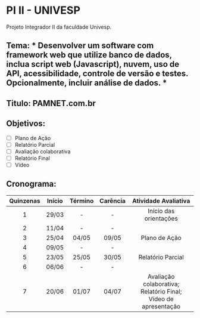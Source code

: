 # PI II - UNIVESP
Projeto Integrador II da faculdade Univesp.

## Tema: * Desenvolver um software com framework web que utilize banco de dados, inclua script web (Javascript), nuvem, uso de API, acessibilidade, controle de versão e testes. Opcionalmente, incluir análise de dados. *

## Titulo: PAMNET.com.br

## Objetivos:
- [ ] Plano de Ação
- [ ] Relatório Parcial
- [ ] Avaliação colaborativa
- [ ] Relatório Final
- [ ] Vídeo

## Cronograma:
Quinzenas |Início  | Término | Carência  | Atividade Avaliativa
:--------:|:------:|:-------:|:---------:|:-------------------:
1         |29/03   |-        |-          |Início das orientações
2         |11/04   |-        |-          |
3         |25/04   |04/05    |09/05      |Plano de Ação
4         |09/05   |-        |-          |
5         |23/05   |25/05    |30/05      |Relatório Parcial
6         |06/06   |-        |-          |
7         |20/06   |01/07    |04/07      |Avaliação colaborativa; <br>Relatório Final;<br> Vídeo de apresentação
